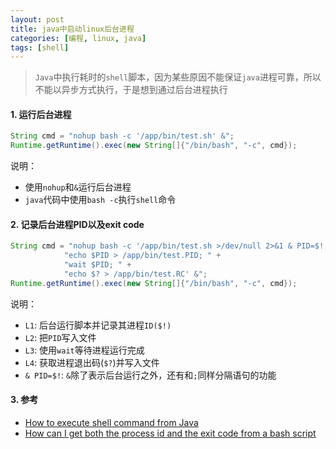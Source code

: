 ```yaml
---
layout: post
title: java中启动linux后台进程
categories: [编程, linux, java]
tags: [shell]
---
```


> `Java`中执行耗时的`shell`脚本，因为某些原因不能保证`java`进程可靠，所以不能以异步方式执行，于是想到通过后台进程执行

#### 1. 运行后台进程 

````java
String cmd = "nohup bash -c '/app/bin/test.sh' &";
Runtime.getRuntime().exec(new String[]{"/bin/bash", "-c", cmd});
````

说明：

* 使用`nohup`和`&`运行后台进程
* `java`代码中使用`bash -c`执行`shell`命令

#### 2. 记录后台进程PID以及exit code

```java
String cmd = "nohup bash -c '/app/bin/test.sh >/dev/null 2>&1 & PID=$!; " +
            "echo $PID > /app/bin/test.PID; " +
            "wait $PID; " +
            "echo $? > /app/bin/test.RC' &";
Runtime.getRuntime().exec(new String[]{"/bin/bash", "-c", cmd});
```

说明：

* `L1`: 后台运行脚本并记录其进程`ID($!)`
* `L2`: 把`PID`写入文件
* `L3`: 使用`wait`等待进程运行完成
* `L4`: 获取进程退出码(`$?`)并写入文件
* `& PID=$!`: `&`除了表示后台运行之外，还有和`;`同样分隔语句的功能

#### 3. 参考

* [How to execute shell command from Java](https://www.mkyong.com/java/how-to-execute-shell-command-from-java/)
* [How can I get both the process id and the exit code from a bash script](https://stackoverflow.com/questions/9261397/how-can-i-get-both-the-process-id-and-the-exit-code-from-a-bash-script)